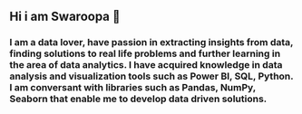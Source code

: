 ## Hi i am Swaroopa 👋
### I am a data lover, have passion in extracting insights from data, finding solutions to real life problems and further learning in the area of data analytics. I have acquired knowledge in data analysis and visualization tools such as Power BI, SQL, Python. I am conversant with libraries such as Pandas, NumPy, Seaborn that enable me to develop data driven solutions.


